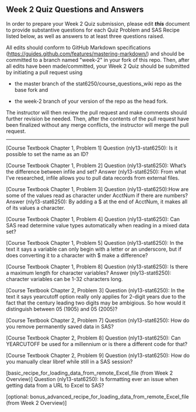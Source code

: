 ## Week 2 Quiz Questions and Answers

In order to prepare your Week 2 Quiz submission, please edit ***this*** document to provide substantive questions for each Quiz Problem and SAS Recipe listed below, as well as answers to at least three questions raised.

All edits should conform to GitHub Markdown specifications (https://guides.github.com/features/mastering-markdown/) and should be committed to a branch named "week-2" in your fork of this repo. Then, after all edits have been made/committed, your Week 2 Quiz should be submitted by initiating a pull request using

- the master branch of the stat6250/course_questions_wiki repo as the base fork and

- the week-2 branch of your version of the repo as the head fork.

The instructor will then review the pull request and make comments should further revision be needed. Then, after the contents of the pull request have been finalized without any merge conflicts, the instructor will merge the pull request.

********************************************************************************



[Course Textbook Chapter 1, Problem 1]
Question (nly13-stat6250): Is it possible to set the name as an ID?


[Course Textbook Chapter 1, Problem 2]
Question (nly13-stat6250): What’s the difference between  infile and set?
Answer (nly13-stat6250): From what I’ve researched, infile allows you to pull data records from external files.



[Course Textbook Chapter 1, Problem 3]
Question (nly13-stat6250):How are some of the values read as character under AcctNum if there are numbers?
Answer (nly13-stat6250): By adding a $ at the end of AcctNum, it makes all of its values a character.


[Course Textbook Chapter 1, Problem 4]
Question (nly13-stat6250): Can SAS read determine value types automatically when reading in a mixed data set?

[Course Textbook Chapter 1, Problem 5]
Question (nly13-stat6250): In the text it says a variable can only begin with a letter or an underscore, but if does converting it to a character with $ make a difference?

[Course Textbook Chapter 1, Problem 8]
Question (nly13-stat6250): Is there a maximum length for character variables?
Answer (nly13-stat6250): character variables can be 1-32 characters long.



[Course Textbook Chapter 2, Problem 3]
Question (nly13-stat6250): In the text it says yearcutoff option really only applies for 2-digit years due to the fact that the century leading two digits may be ambigious. So how would it distinguish between 05 (1905) and 05 (2005)?


[Course Textbook Chapter 2, Problem 7]
Question (nly13-stat6250): How do you remove permanently saved data in SAS?


[Course Textbook Chapter 2, Problem 8]
Question (nly13-stat6250): Can YEARCUTOFF be used for a millennium or is there a different code for that? 


[Course Textbook Chapter 2, Problem 9]
Question (nly13-stat6250): How do you manually clear libref while still in a SAS session?


[basic_recipe_for_loading_data_from_remote_Excel_file (from Week 2 Overview)]
Question (nly13-stat6250): Is formatting ever an issue when getting data from a URL to Excel to SAS?


[optional: bonus_advanced_recipe_for_loading_data_from_remote_Excel_file (from Week 2 Overview)]


